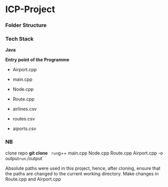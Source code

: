 # ICP-Project


### Folder Structure

### Tech Stack

**Java**

**Entry point of the Programme**

- Airport.cpp
- main.cpp
- Node.cpp
- Route.cpp
  
- airlines.csv
- routes.csv
- aiports.csv

### NB
clone repo
**git clone** ` 
run `g++ main.cpp Node.cpp Route.cpp Airport.cpp -o output`
run `./output`

Absolute paths were used in this project, hence, after cloning, ensure that the paths are changed to the current working directory.
Make changes in Route.cpp and Airport.cpp

